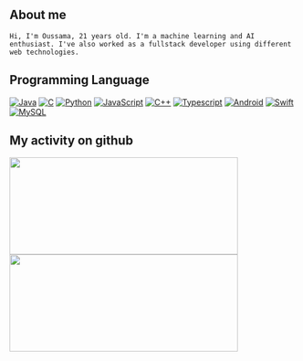 ## About me
```
Hi, I'm Oussama, 21 years old. I'm a machine learning and AI enthusiast. I've also worked as a fullstack developer using different web technologies.
```
## Programming Language
[![Java](https://img.shields.io/badge/-Java-000?&logo=Java&logoColor=blue&color=white)](https://github.com/oussiw?tab=repositories&language=python)
[![C](https://img.shields.io/badge/-C-000?&logo=Codio&color=white)](https://github.com/oussiw?tab=repositories&language=python)
[![Python](https://img.shields.io/badge/-Python-000?&logo=python&color=white)](https://github.com/oussiw?tab=repositories&language=python)
[![JavaScript](https://img.shields.io/badge/-JavaScript-000?&logo=JavaScript&color=white)](https://github.com/oussiw?tab=repositories&language=javascript)
[![C++](https://img.shields.io/badge/-C++-000?&logo=C%2b%2b&logoColor=blue&color=white)](https://github.com/oussiw)
[![Typescript](https://img.shields.io/badge/-TypeScript-000?&logo=TypeScript&)](https://github.com/oussiw?tab=repositories&language=typescript)
[![Android](https://img.shields.io/badge/-Android-000?&logo=android&)](https://github.com/oussiw)
[![Swift](https://img.shields.io/badge/-Swift-000?&logo=Swift&)](https://github.com/oussiw)
[![MySQL](https://img.shields.io/badge/-MySQL-000?&logo=mysql&logoColor=blue&color=white)](https://github.com/oussiw)

## My activity on github
<a href="https://github.com/oussiw?tab=repositories">
    <img height="170px" width="400px" src="https://github-readme-stats.vercel.app/api?username=oussiw&hide_title=true&hide_border=true&show_icons=true&include_all_commits=true&count_private=true&line_height=30&text_color=000&icon_color=000&bg_color=0,ea6161,ffc64d,fffc4d,52fa5a&theme=graywhite" />
    <img height="170px" width="400px" src="https://github-readme-stats.vercel.app/api/top-langs/?username=oussiw&hide=html&hide_title=true&hide_border=true&layout=compact&langs_count=7&exclude_repo=comp426,Redventures-Movie-Quotes&text_color=000&icon_color=fff&bg_color=0,52fa5a,4dfcff,c64dff&theme=graywhite" />
</a>
